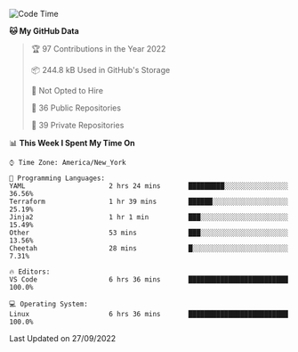 <!--START_SECTION:waka-->
![Code Time](http://img.shields.io/badge/Code%20Time-103%20hrs%2011%20mins-blue)

**🐱 My GitHub Data** 

> 🏆 97 Contributions in the Year 2022
 > 
> 📦 244.8 kB Used in GitHub's Storage 
 > 
> 🚫 Not Opted to Hire
 > 
> 📜 36 Public Repositories 
 > 
> 🔑 39 Private Repositories  
 > 
📊 **This Week I Spent My Time On** 

```text
⌚︎ Time Zone: America/New_York

💬 Programming Languages: 
YAML                     2 hrs 24 mins       █████████░░░░░░░░░░░░░░░░   36.56% 
Terraform                1 hr 39 mins        ██████░░░░░░░░░░░░░░░░░░░   25.19% 
Jinja2                   1 hr 1 min          ███░░░░░░░░░░░░░░░░░░░░░░   15.49% 
Other                    53 mins             ███░░░░░░░░░░░░░░░░░░░░░░   13.56% 
Cheetah                  28 mins             █░░░░░░░░░░░░░░░░░░░░░░░░   7.31%

🔥 Editors: 
VS Code                  6 hrs 36 mins       █████████████████████████   100.0%

💻 Operating System: 
Linux                    6 hrs 36 mins       █████████████████████████   100.0%

```


 Last Updated on 27/09/2022
<!--END_SECTION:waka-->